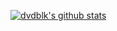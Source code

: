 <a href="https://github.com/dvdblk?tab=repositories"><img align="center" src="https://github-readme-stats.vercel.app/api?username=dvdblk&show_icons=true&include_all_commits=true&theme=default&hide_border=true" alt="dvdblk's github stats"/>
